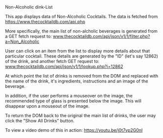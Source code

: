 Non-Alcoholic dink-List

This app displays data of Non-Alcoholic Cocktails. The data is fetched from https://www.thecocktaildb.com/api.php

More specifically, the main list of non-alcholic beverages is generated from a GET fetch request to:
www.thecocktaildb.com/api/json/v1/1/filter.php?a=Non_Alcoholic

User can click on an item from the list to display more details about that particular cocktail.  These details are generated by the "ID" (let's say 12862) of the drink, and another fetch GET request to: 
www.thecocktaildb.com/api/json/v1/1/lookup.php?i=12862

At which point the list of drinks is removed from the DOM and replaced with the name of the drink, it's ingredients, instructions and an image of the beverage.

In addition, if the user performs a mouseover on the image, the recommended type of glass is presented below the image.  This will disappear upon a mouseout of the image. 

To return the DOM back to the original the main list of drinks, the user may click the "Show All Drinks" button.



To view a video demo of this in action: 
https://youtu.be/j0t7vp2G0nI
